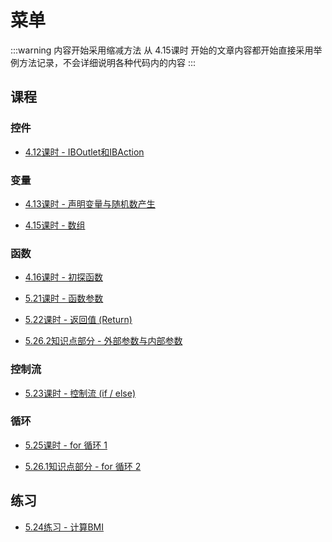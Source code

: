 # 菜单

:::warning 内容开始采用缩减方法
从 4.15课时 开始的文章内容都开始直接采用举例方法记录，不会详细说明各种代码内的内容
:::

## 课程

### 控件

- [4.12课时 - IBOutlet和IBAction](/content/note/CS/post/learn-swift5/class-4.12.md)

### 变量

- [4.13课时 - 声明变量与随机数产生](/content/note/CS/post/learn-swift5/class-4.13.md)

- [4.15课时 - 数组](/content/note/CS/post/learn-swift5/class-4.15.md)

### 函数

- [4.16课时 - 初探函数](/content/note/CS/post/learn-swift5/class-4.16.md)

- [5.21课时 - 函数参数](/content/note/CS/post/learn-swift5/class-5.21.md)

- [5.22课时 - 返回值 (Return)](/content/note/CS/post/learn-swift5/class-5.22.md)

- [5.26.2知识点部分 - 外部参数与内部参数](/content/note/CS/post/learn-swift5/class-5.26.2.md)

### 控制流

- [5.23课时 - 控制流 (if / else)](/content/note/CS/post/learn-swift5/class-5.23.md)

### 循环

- [5.25课时 - for 循环 1](/content/note/CS/post/learn-swift5/class-5.25.md)

- [5.26.1知识点部分 - for 循环 2](/content/note/CS/post/learn-swift5/class-5.26.1.md)

## 练习

- [5.24练习 - 计算BMI](/content/note/CS/post/learn-swift5/exercise-5.24.md)